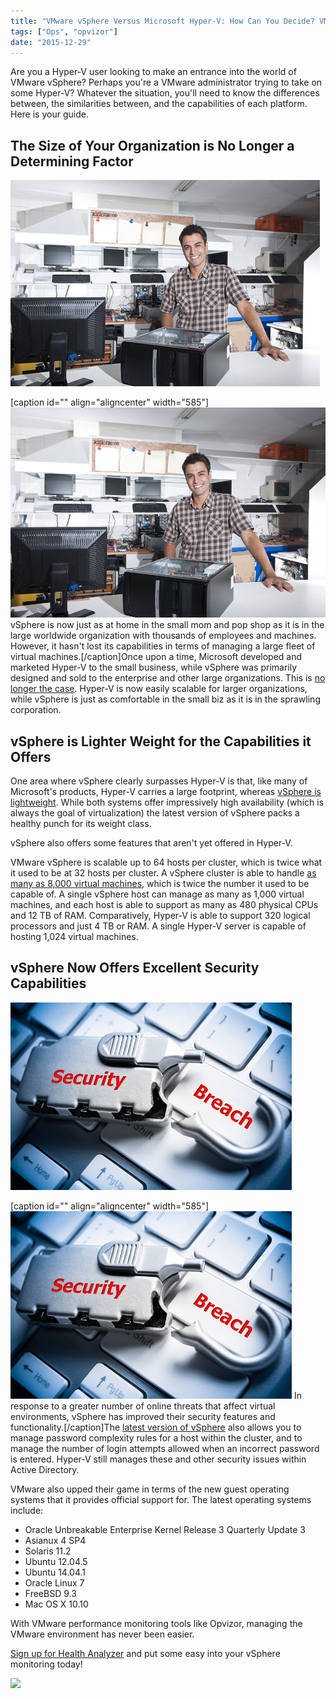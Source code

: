 ```yaml
---
title: "VMware vSphere Versus Microsoft Hyper-V: How Can You Decide? VMware Performance Monitoring and Other Considerations"
tags: ["Ops", "opvizor"]
date: "2015-12-29"
---
```


Are you a Hyper-V user looking to make an entrance into the world of VMware vSphere? Perhaps you're a VMware administrator trying to take on some Hyper-V? Whatever the situation, you'll need to know the differences between, the similarities between, and the capabilities of each platform. Here is your guide. 

## The Size of Your Organization is No Longer a Determining Factor 

![VMware vSphere Versus Microsoft Hyper-V](/images/blog/bigstock-Small-business-owner-of-a-co-15610985.jpg)

\[caption id="" align="aligncenter" width="585"\]![VMware performance](/images/blog/bigstock-Small-business--owner-of-a-co-15610985.jpg) vSphere is now just as at home in the small mom and pop shop as it is in the large worldwide organization with thousands of employees and machines. However, it hasn't lost its capabilities in terms of managing a large fleet of virtual machines.\[/caption\]Once upon a time, Microsoft developed and marketed Hyper-V to the small business, while vSphere was primarily designed and sold to the enterprise and other large organizations. This is [no longer the case](http://www.infoworld.com/article/2614229/virtualization/virtualization-showdown--microsoft-hyper-v-2012-vs--vmware-vsphere-5-1.html). Hyper-V is now easily scalable for larger organizations, while vSphere is just as comfortable in the small biz as it is in the sprawling corporation. 

## vSphere is Lighter Weight for the Capabilities it Offers 

One area where vSphere clearly surpasses Hyper-V is that, like many of Microsoft's products, Hyper-V carries a large footprint, whereas [vSphere is lightweight](https://redmondmag.com/articles/2015/05/01/vsphere-vs-hyperv.aspx). While both systems offer impressively high availability (which is always the goal of virtualization) the latest version of vSphere packs a healthy punch for its weight class. 

vSphere also offers some features that aren't yet offered in Hyper-V. 

VMware vSphere is scalable up to 64 hosts per cluster, which is twice what it used to be at 32 hosts per cluster. A vSphere cluster is able to handle [as many as 8,000 virtual machines](http://www.computerweekly.com/feature/VMware-vs-Hyper-V-storage-comparison), which is twice the number it used to be capable of. A single vSphere host can manage as many as 1,000 virtual machines, and each host is able to support as many as 480 physical CPUs and 12 TB of RAM. Comparatively, Hyper-V is able to support 320 logical processors and just 4 TB or RAM. A single Hyper-V server is capable of hosting 1,024 virtual machines. 

## vSphere Now Offers Excellent Security Capabilities 

![VM Security Breach](/images/blog/bigstock-Computer-Security-Breach-83131844.jpg)

\[caption id="" align="aligncenter" width="585"\]![VMware performance](/images/blog/bigstock-Computer-Security-Breach-83131844.jpg) In response to a greater number of online threats that affect virtual environments, vSphere has improved their security features and functionality.\[/caption\]The [latest version of vSphere](http://blogs.technet.com/b/keithmayer/archive/2013/09/24/vmware-or-microsoft-comparing-vsphere-5-5-and-windows-server-2012-r2-at-a-glance.aspx) also allows you to manage password complexity rules for a host within the cluster, and to manage the number of login attempts allowed when an incorrect password is entered. Hyper-V still manages these and other security issues within Active Directory. 

VMware also upped their game in terms of the new guest operating systems that it provides official support for. The latest operating systems include:

- Oracle Unbreakable Enterprise Kernel Release 3 Quarterly Update 3
- Asianux 4 SP4
- Solaris 11.2
- Ubuntu 12.04.5
- Ubuntu 14.04.1
- Oracle Linux 7
- FreeBSD 9.3
- Mac OS X 10.10

With VMware performance monitoring tools like Opvizor, managing the VMware environment has never been easier. 

[](http://try.opvizor.com/health-analyzer/)[Sign up for Health Analyzer](http://try.opvizor.com/health-analyzer/) and put some easy into your vSphere monitoring today!

![](http://mediashower.com/content?Action=tp&cid=35374)
